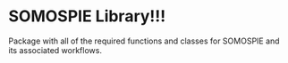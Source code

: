 # SOMOSPIE Library!!!

Package with all of the required functions and classes for SOMOSPIE and its associated workflows.